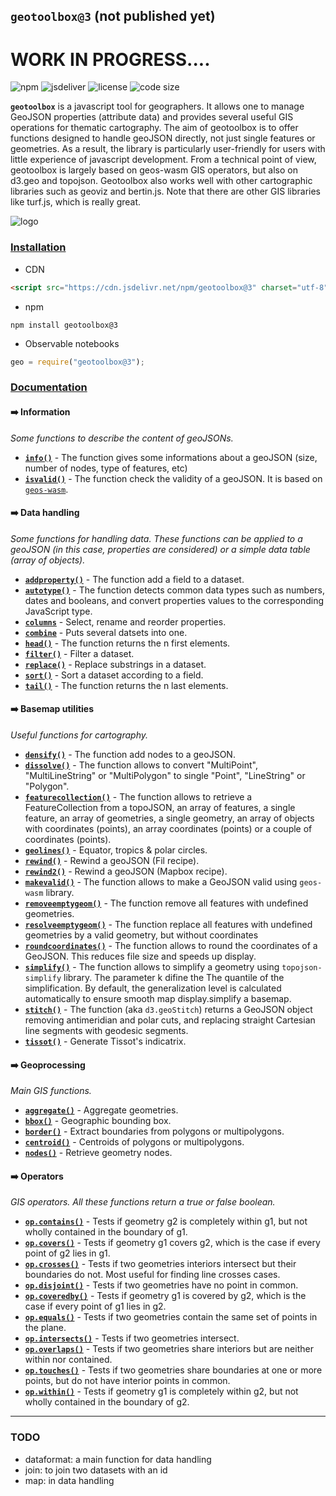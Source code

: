 ## `geotoolbox@3` (not published yet)

# WORK IN PROGRESS....

![npm](https://img.shields.io/npm/v/geotoolbox) ![jsdeliver](https://img.shields.io/jsdelivr/npm/hw/geotoolbox) ![license](https://img.shields.io/badge/license-MIT-success) ![code size](https://img.shields.io/github/languages/code-size/riatelab/geotoolbox)

**`geotoolbox`** is a javascript tool for geographers. It allows one to manage GeoJSON properties (attribute data) and provides several useful GIS operations for thematic cartography. The aim of geotoolbox is to offer functions designed to handle geoJSON directly, not just single features or geometries. As a result, the library is particularly user-friendly for users with little experience of javascript development. From a technical point of view, geotoolbox is largely based on geos-wasm GIS operators, but also on d3.geo and topojson. Geotoolbox also works well with other cartographic libraries such as geoviz and bertin.js. Note that there are other GIS libraries like turf.js, which is really great. 

![logo](img/geotoolbox.svg)


### <ins>Installation</ins>

- CDN

``` html
<script src="https://cdn.jsdelivr.net/npm/geotoolbox@3" charset="utf-8"></script>
```

- npm

```
npm install geotoolbox@3
```

- Observable notebooks

``` js
geo = require("geotoolbox@3");
```

### <ins>Documentation</ins>

#### ➡️ Information

*Some functions to describe the content of geoJSONs.*

- [**`info()`**](global.html#info) - The function gives some informations about a geoJSON (size, number of nodes, type of features, etc)
- [**`isvalid()`**](global.html#isvalid) - The function check the validity of a geoJSON. It is based on [`geos-wasm`](https://chrispahm.github.io/geos-wasm/).

#### ➡️ Data handling

*Some functions for handling data. These functions can be applied to a geoJSON (in this case, properties are considered) or a simple data table (array of objects).*

- [**`addproperty()`**](global.html#addproperty) - The function add a field to a dataset.
- [**`autotype()`**](global.html#autotype) - The function detects common data types such as numbers, dates and booleans, and convert properties values to the corresponding JavaScript type.
- [**`columns`**](global.html#columns) - Select, rename and reorder properties.
- [**`combine`**](global.html#combine) - Puts several datsets into one.
- [**`head()`**](global.html#head) - The function returns the n first elements.
- [**`filter()`**](global.html#filter) - Filter a dataset.
- [**`replace()`**](global.html#replace) - Replace substrings in a dataset.
- [**`sort()`**](global.html#sort) - Sort a dataset according to a field.
- [**`tail()`**](global.html#tail) - The function returns the n last elements.

#### ➡️ Basemap utilities

*Useful functions for cartography.*

- [**`densify()`**](global.html#densify) - The function add nodes to a geoJSON.
- [**`dissolve()`**](global.html#dissolve) - The function allows to convert "MultiPoint", "MultiLineString" or "MultiPolygon" to single "Point", "LineString" or "Polygon".
- [**`featurecollection()`**](global.html#featurecollection) - The function allows to retrieve a FeatureCollection from a topoJSON, an array of features, a single feature, an array of geometries, a single geometry, an array of objects with coordinates (points), an array coordinates (points) or a couple of coordinates (points).
- [**`geolines()`**](global.html#geolines) - Equator, tropics & polar circles.
- [**`rewind()`**](global.html#rewind) - Rewind a geoJSON (Fil recipe).
- [**`rewind2()`**](global.html#rewind2) - Rewind a geoJSON (Mapbox recipe).
- [**`makevalid()`**](global.html#makevalid) - The function allows to make a GeoJSON valid using <code>geos-wasm</code> library.
- [**`removeemptygeom()`**](global.html#removeemptygeom) - The function remove all features with undefined geometries.
- [**`resolveemptygeom()`**](global.html#resolveemptygeom) - The function replace all features with undefined geometries by a valid geometry, but without coordinates
- [**`roundcoordinates()`**](global.html#roundcoordinates) - The function allows to round the coordinates of a GeoJSON. This reduces file size and speeds up display.
- [**`simplify()`**](global.html#simplify) - The function allows to simplify a geometry using <code>topojson-simplify</code> library. The parameter k difine the  The quantile of the simplification. By default, the generalization level is calculated automatically to ensure smooth map display.simplify a basemap.
- [**`stitch()`**](global.html#stitch) - The function (aka `d3.geoStitch`) returns a GeoJSON object removing antimeridian and polar cuts, and replacing straight Cartesian line segments with geodesic segments.
- [**`tissot()`**](global.html#tissot) - Generate Tissot's indicatrix.

#### ➡️ Geoprocessing

*Main GIS functions.*

- [**`aggregate()`**](global.html#aggregate) - Aggregate geometries.
- [**`bbox()`**](global.html#bbox) - Geographic bounding box.
- [**`border()`**](global.html#border) - Extract boundaries from polygons or  multipolygons.
- [**`centroid()`**](global.html#centroid) - Centroids of polygons or multipolygons.
- [**`nodes()`**](global.html#nodes) - Retrieve geometry nodes.


#### ➡️ Operators

*GIS operators. All these functions return a true or false boolean.*

- [**`op.contains()`**](global.html#op/contains) - Tests if geometry g2 is completely within g1, but not wholly contained in the boundary of g1.
- [**`op.covers()`**](global.html#op/covers) - Tests if geometry g1 covers g2, which is the case if every point of g2 lies in g1.
- [**`op.crosses()`**](global.html#op/crosses) - Tests if two geometries interiors intersect but their boundaries do not. Most useful for finding line crosses cases.
- [**`op.disjoint()`**](global.html#op/disjoint) - Tests if two geometries have no point in common.
- [**`op.coveredby()`**](global.html#op/coveredby) - Tests if geometry g1 is covered by g2, which is the case if every point of g1 lies in g2.
- [**`op.equals()`**](global.html#op/equals) - Tests if two geometries contain the same set of points in the plane.
- [**`op.intersects()`**](global.html#op/intersects) - Tests if two geometries intersect.
- [**`op.overlaps()`**](global.html#op/overlaps) - Tests if two geometries share interiors but are neither within nor contained.
- [**`op.touches()`**](global.html#op/touches) - Tests if two geometries share boundaries at one or more points, but do not have interior points in common.
- [**`op.within()`**](global.html#op/within) - Tests if geometry g1 is completely within g2, but not wholly contained in the boundary of g2.

<hr/>

### TODO

- dataformat: a main function for data handling
- join: to join two datasets with an id 
- map: in data handling